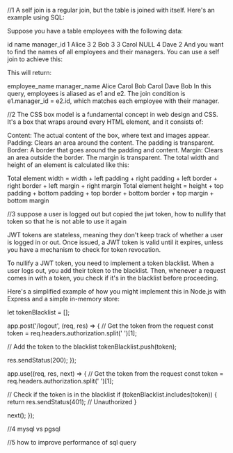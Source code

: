 //1
A self join is a regular join, but the table is joined with itself. Here's an example using SQL:

Suppose you have a table employees with the following data:

id	name	manager_id
1	Alice	3
2	Bob	3
3	Carol	NULL
4	Dave	2
And you want to find the names of all employees and their managers. You can use a self join to achieve this:

This will return:

employee_name	manager_name
Alice	Carol
Bob	Carol
Dave	Bob
In this query, employees is aliased as e1 and e2. The join condition is e1.manager_id = e2.id, 
which matches each employee with their manager.

//2
The CSS box model is a fundamental concept in web design and CSS. It's a box that wraps around every HTML element, and it consists of:

Content: The actual content of the box, where text and images appear.
Padding: Clears an area around the content. The padding is transparent.
Border: A border that goes around the padding and content.
Margin: Clears an area outside the border. The margin is transparent.
The total width and height of an element is calculated like this:

Total element width = width + left padding + right padding + left border + right border + left margin + right margin
Total element height = height + top padding + bottom padding + top border + bottom border + top margin + bottom margin

//3
suppose a user is logged out but copied the jwt token, how to nullify that token so that he is not able to use it again

JWT tokens are stateless, meaning they don't keep track of whether a user is logged in or out. Once issued, a JWT token is valid until it expires, unless you have a mechanism to check for token revocation.

To nullify a JWT token, you need to implement a token blacklist. When a user logs out, you add their token to the blacklist. Then, whenever a request comes in with a token, you check if it's in the blacklist before proceeding.

Here's a simplified example of how you might implement this in Node.js with Express and a simple in-memory store:

let tokenBlacklist = [];

app.post('/logout', (req, res) => {
  // Get the token from the request
  const token = req.headers.authorization.split(' ')[1];

  // Add the token to the blacklist
  tokenBlacklist.push(token);

  res.sendStatus(200);
});

app.use((req, res, next) => {
  // Get the token from the request
  const token = req.headers.authorization.split(' ')[1];

  // Check if the token is in the blacklist
  if (tokenBlacklist.includes(token)) {
    return res.sendStatus(401); // Unauthorized
  }

  next();
});

//4 mysql vs pgsql

//5 how to improve performance of sql query
